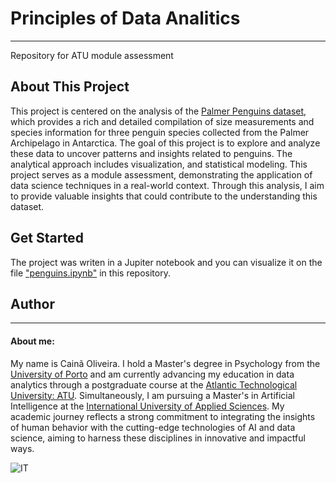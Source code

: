 # Principles of Data Analitics

***
Repository for ATU module assessment 

## About This Project

This project is centered on the analysis of the [Palmer Penguins dataset](https://allisonhorst.github.io/palmerpenguins/), which provides a rich and detailed compilation of size measurements and species information for three penguin species collected from the Palmer Archipelago in Antarctica. The goal of this project is to explore and analyze these data to uncover patterns and insights related to penguins. The analytical approach includes visualization, and statistical modeling. This project serves as a module assessment, demonstrating the application of data science techniques in a real-world context. Through this analysis, I aim to provide valuable insights that could contribute to the understanding this dataset.

## Get Started

The project was writen in a Jupiter notebook and you can visualize it on the file ["penguins.ipynb"](https://github.com/kronos164/Principles-of-Data-Analitics/blob/main/penguings.ipynb) in this repository.

## Author

***

#### About me:

My name is Cainã Oliveira. I hold a Master's degree in Psychology from the [University of Porto](https://www.up.pt/portal/en/) and am currently advancing my education in data analytics through a postgraduate course at the [Atlantic Technological University: ATU](https://www.atu.ie/). Simultaneously, I am pursuing a Master's in Artificial Intelligence at the [International University of Applied Sciences](https://www.iu.org/). My academic journey reflects a strong commitment to integrating the insights of human behavior with the cutting-edge technologies of AI and data science, aiming to harness these disciplines in innovative and impactful ways.

![IT](https://erp.today/wp-content/uploads/2022/12/Artificial_Intelligence-2048x1024.jpg)